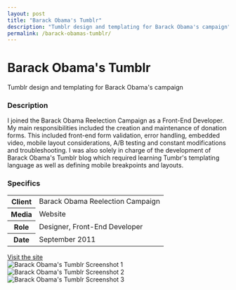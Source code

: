 ```yaml
---
layout: post
title: "Barack Obama's Tumblr"
description: "Tumblr design and templating for Barack Obama's campaign"
permalink: /barack-obamas-tumblr/
---
```


<div class="masthead bg-gradient">
	<div class="grid-frame soft-double-sides soft-triple-sides@md soft-double-top soft-triple-bottom">
		<h1 class="masthead-title flush soft-half-top">Barack Obama's Tumblr</h1>
		<p class="masthead-lead flush">Tumblr design and templating for Barack Obama's campaign</p>
	</div>
</div>
<section class="border-bottom-gray">
	<div class="grid-frame soft-sides hard@md">
		<div class="col-group">
			<div class="col hard-bottom soft-triple-bottom@md">
				<h3>Description</h3>
				<p>I joined the Barack Obama Reelection Campaign as a Front-End Developer. My main responsibilities included the creation and maintenance of donation forms. This included front-end form validation, error handling, embedded video, mobile layout considerations, A/B testing and constant modifications and troubleshooting. I was also solely in charge of the development of Barack Obama's Tumblr blog which required learning Tumbr's templating language as well as defining mobile breakpoints and layouts.</p>
			</div>
			<div class="col soft-double-top soft-triple-top@md 1/3@md">
				<h3>Specifics</h3>
				<table>
					<tbody>
						<tr>
							<th>Client</th>
							<td>Barack Obama Reelection Campaign</td>
						</tr>
						<tr>
							<th>Media</th>
							<td>Website</td>
						</tr>
						<tr>
							<th>Role</th>
							<td>Designer, Front-End Developer</td>
						</tr>
						<tr>
							<th>Date</th>
							<td>September 2011</td>
						</tr>
					</tbody>
				</table>
				<a class="button button--inverted push-top" href="http://barackobama.tumblr.com">Visit the site</a>
			</div>
		</div>
	</div>
</section>
<section class="border-bottom-gray bg-silver@md">
	<div class="grid-frame soft-triple-ends soft-double-sides soft-triple-sides@md">
		<div class="grid grid-with-gutter">
			<div class="grid-cell">
				<img src="https://jessetrippecdn.appspot.com/images/barack-obama-tumblr-1.png" alt="Barack Obama's Tumblr Screenshot 1" class="project-img">
				<div class="grid grid-with-gutter">
					<div class="grid-cell 1/2@md">
						<img src="https://jessetrippecdn.appspot.com/images/barack-obama-tumblr-2.png" alt="Barack Obama's Tumblr Screenshot 2" class="project-img flush-bottom@md">
					</div>
					<div class="grid-cell 1/2@md">
						<img src="https://jessetrippecdn.appspot.com/images/barack-obama-tumblr-3.png" alt="Barack Obama's Tumblr Screenshot 3" class="project-img flush-bottom">
					</div>
				</div>
			</div>
		</div>
	</div>
</section>
